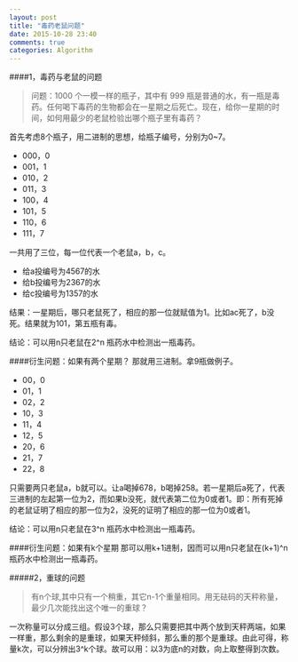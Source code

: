 ```yaml
---
layout: post
title: "毒药老鼠问题"
date: 2015-10-28 23:40
comments: true
categories: Algorithm
---
```



####1，毒药与老鼠的问题


> 问题：1000 个一模一样的瓶子，其中有 999 瓶是普通的水，有一瓶是毒药。任何喝下毒药的生物都会在一星期之后死亡。现在，给你一星期的时间，如何用最少的老鼠检验出哪个瓶子里有毒药？


首先考虑8个瓶子，用二进制的思想，给瓶子编号，分别为0~7。
<!--more-->

* 000，0
* 001，1
* 010，2
* 011，3
* 100，4
* 101，5
* 110，6
* 111，7

一共用了三位，每一位代表一个老鼠a，b，c。

* 给a投编号为4567的水
* 给b投编号为2367的水
* 给c投编号为1357的水

结果：一星期后，哪只老鼠死了，相应的那一位就赋值为1。比如ac死了，b没死。结果就为101，第五瓶有毒。

结论：可以用n只老鼠在2^n 瓶药水中检测出一瓶毒药。


####衍生问题：如果有两个星期？
那就用三进制。拿9瓶做例子。

* 00，0
* 01，1
* 02，2
* 10，3
* 11，4
* 12，5
* 20，6
* 21，7
* 22，8

只需要两只老鼠a，b就可以。让a喝掉678，b喝掉258。若一星期后a死了，代表三进制的左起第一位为2，而如果b没死，就代表第二位为0或者1。即：所有死掉的老鼠证明了相应的那一位为2，没死的证明了相应的那一位为0或者1。

结论：可以用n只老鼠在3^n 瓶药水中检测出一瓶毒药。

####衍生问题：如果有k个星期
那可以用k+1进制，因而可以用n只老鼠在(k+1)^n 瓶药水中检测出一瓶毒药。

#####2，重球的问题

> 有n个球,其中只有一个稍重，其它n-1个重量相同。用无砝码的天秤称量，最少几次能找出这个唯一的重球？    

一次称量可以分成三组。假设3个球，那么只需要把其中两个放到天秤两端，如果一样重，那么剩余的是重球，如果天秤倾斜，那么重的那个是重球。由此可得，称量k次，可以分辨出3^k个球。故可以用：以3为底n的对数，向上取整得到次数。
